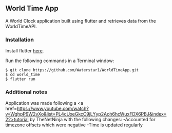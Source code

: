 ## World Time App

A World Clock application built using flutter and retrieves data from the WorldTimeAPI. 

### Installation

Install flutter <a href=https://flutter.dev/docs/get-started/install>here</a>.

Run the following commands in a Terminal window:

    $ git clone https://github.com/Waterstar1/WorldTimeApp.git
    $ cd world_time
    $ flutter run
    
### Additional notes

Application was made following a <a href=https://www.youtube.com/watch?v=WghpP9W2vXo&list=PL4cUxeGkcC9jLYyp2Aoh6hcWuxFDX6PBJ&index=22>tutorial</a> by TheNetNinja with the following changes: 
-Accounted for timezone offsets which were negative
-Time is updated regularly 
